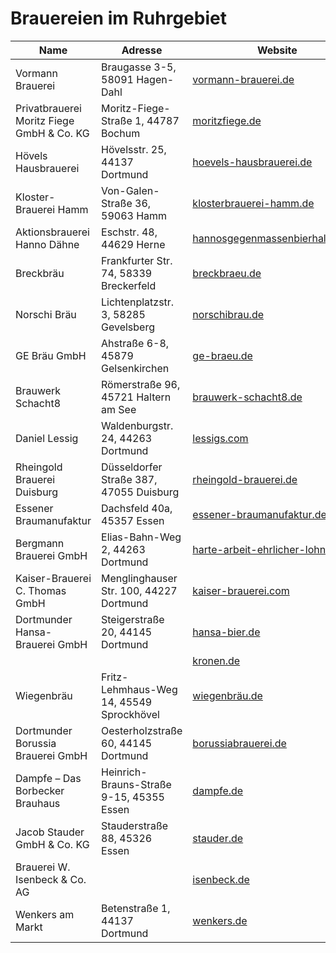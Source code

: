 # Brauereien im Ruhrgebiet

| Name                  | Adresse               | Website               | Instagram             |
|-----------------------|-----------------------|-----------------------|-----------------------|
| Vormann Brauerei      | Braugasse 3-5, 58091 Hagen-Dahl | [vormann-brauerei.de](https://www.vormann-brauerei.de/) | [@vormann_brauerei](https://instagram.com/vormann_brauerei) |
| Privatbrauerei Moritz Fiege GmbH & Co. KG | Moritz-Fiege-Straße 1, 44787 Bochum | [moritzfiege.de](https://moritzfiege.de/) | [@moritzfiegebrauerei](https://instagram.com/moritzfiegebrauerei) |
| Hövels Hausbrauerei | Hövelsstr. 25, 44137 Dortmund | [hoevels-hausbrauerei.de](https://www.hoevels-hausbrauerei.de/) | [@hoevels](https://instagram.com/hoevels) [@hoevels.hausbrauerei](https://instagram.com/hoevels.hausbrauerei) |
| Kloster-Brauerei Hamm | Von-Galen-Straße 36, 59063 Hamm | [klosterbrauerei-hamm.de](https://www.klosterbrauerei-hamm.de/) | [@kloster_brauerei_hamm](https://instagram.com/kloster_brauerei_hamm) |
| Aktionsbrauerei Hanno Dähne | Eschstr. 48, 44629 Herne | [hannosgegenmassenbierhaltung.de](https://www.hannosgegenmassenbierhaltung.de/) | [@hannosbier](https://www.instagram.com/hannosbier/) |
| Breckbräu | Frankfurter Str. 74, 58339 Breckerfeld | [breckbraeu.de](http://www.breckbraeu.de/) | [@breckbraeu2018](https://instagram.com/breckbraeu2018) |
| Norschi Bräu | Lichtenplatzstr. 3, 58285 Gevelsberg | [norschibrau.de](https://www.norschibrau.de/) | [@norschibrau](https://instagram.com/norschibrau) |
| GE Bräu GmbH | Ahstraße 6-8, 45879 Gelsenkirchen | [ge-braeu.de](https://ge-braeu.de/) | [@ge.braeu](https://instagram.com/ge.braeu) |
| Brauwerk Schacht8 | Römerstraße 96, 45721 Haltern am See | [brauwerk-schacht8.de](https://brauwerk-schacht8.de/) | [@brauwerk_schacht8](https://instagram.com/brauwerk_schacht8) |
| Daniel Lessig | Waldenburgstr. 24, 44263 Dortmund | [lessigs.com](https://lessigs.com/) | [@lessigs_brauwerkstatt](https://instagram.com/lessigs_brauwerkstatt) |
| Rheingold Brauerei Duisburg | Düsseldorfer Straße 387, 47055 Duisburg | [rheingold-brauerei.de](http://rheingold-brauerei.de/) | [@rheingoldbrauerei](https://instagram.com/rheingoldbrauerei) |
| Essener Braumanufaktur | Dachsfeld 40a, 45357 Essen | [essener-braumanufaktur.de](https://essener-braumanufaktur.de/) | [@ebm_bier](https://instagram.com/ebm_bier) |
| Bergmann Brauerei GmbH | Elias-Bahn-Weg 2, 44263 Dortmund | [harte-arbeit-ehrlicher-lohn.de](https://harte-arbeit-ehrlicher-lohn.de/) | [@bergmann.brauerei](https://instagram.com/bergmann.brauerei) |
| Kaiser-Brauerei C. Thomas GmbH | Menglinghauser Str. 100, 44227 Dortmund | [kaiser-brauerei.com](https://kaiser-brauerei.com) | [@kaiserbrauereidortmund](https://instagram.com/kaiserbrauereidortmund) |
| Dortmunder Hansa-Brauerei GmbH | Steigerstraße 20, 44145 Dortmund | [hansa-bier.de](https://www.hansa-bier.de) ||
||| [kronen.de](https://www.kronen.de/) | [@dortmunder.kronen](https://instagram.com/dortmunder.kronen) |
| Wiegenbräu| Fritz-Lehmhaus-Weg 14, 45549 Sprockhövel | [wiegenbräu.de](https://www.xn--wiegenbru-22a.de/) ||
| Dortmunder Borussia Brauerei GmbH | Oesterholzstraße 60, 44145 Dortmund| [borussiabrauerei.de](https://www.borussiabrauerei.de/) | [@borussiabrauerei](https://instagram.com/borussiabrauerei) |
| Dampfe – Das Borbecker Brauhaus | Heinrich-Brauns-Straße 9-15, 45355 Essen | [dampfe.de](https://www.dampfe.de/) | [@dampfe.essen.borbeck](https://instagram.com/dampfe.essen.borbeck) |
| Jacob Stauder GmbH & Co. KG | Stauderstraße 88, 45326 Essen | [stauder.de](https://stauder.de/) | [@stauder_privatbrauerei](https://instagram.com/stauder_privatbrauerei) |
| Brauerei W. Isenbeck & Co. AG || [isenbeck.de](https://isenbeck.de/) ||
| Wenkers am Markt | Betenstraße 1, 44137 Dortmund | [wenkers.de](https://wenkers.de) | [@wenkersbrauhaus](https://instagram.com/wenkersbrauhaus) |
